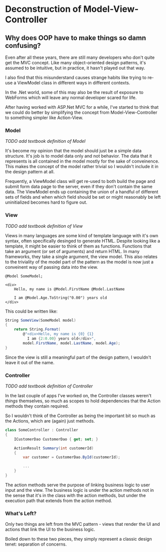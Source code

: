 # Deconstruction of Model-View-Controller

## Why does OOP have to make things so damn confusing?

Even after all these years, there are still many developers who don't quite get the MVC concept. Like many object-oriented design patterns, it's assumed to be intuitive, but in practice, it hasn't played out that way.

I also find that this misunderstand causes strange habits like trying to re-use a ViewModel class in different ways in different contexts.

In the .Net world, some of this may also be the result of exposure to WebForms which will leave any normal developer scared for life.

After having worked with ASP.Net MVC for a while, I've started to think that we could do better by simplifying the concept from Model-View-Controller to something simpler like Action-View.

### Model

*TODO add textbook definition of Model*

It's become my opinion that the model should just be a simple data structure. It's job is to model data only and not behavior. The data that it represents is all contained in the model mostly for the sake of conveinence. This makes the concept of the model rather trivial so I wouldn't include it in the design pattern at all.

Frequently, a ViewModel class will get re-used to both build the page and submit form data page to the server, even if they don't contain the same data. The ViewModel ends up containing the union of a handful of different sets of fields and when which field should be set or might reasonably be left uninitialized becomes hard to figure out.

### View

*TODO add textbook definition of View*

Views in many languages are some kind of template language with it's own syntax, often specifically desinged to generate HTML. Despite looking like a template, it might be easier to think of them as functions. Functions that take an argument (or set of arguments) and return HTML. In many frameworks, they take a single argument, the view model. This also relates to the triviality of the model part of the pattern as the model is now just a conveinent way of passing data into the view.

```
@Model SomeModel;

<div>
    Hello, my name is @Model.FirstName @Model.LastName

    I am @Model.Age.ToString("0.00") years old
</div>
```

This could be written like:

```csharp
String SomeView(SomeModel model)
{
    return String.Format(
        @"<div>Hello, my name is {0} {1}
          I am {2:0.00} years old</div>",
        model.FirstName, model.LastName, model.Age);
}
```

Since the view is still a meaningful part of the design pattern, I wouldn't leave it out of the name.

### Controller

*TODO add textbook definition of Controller*

In the last couple of apps I've worked on, the Controller classes weren't *things* themselves, so much as scopes to hold dependencies that the Action methods they contain required.

So I wouldn't think of the Controller as being the important bit so much as the Actions, which are (again) just methods.

```csharp
class SomeController : Controller
{
    ICustomerDao CustomerDao { get; set; }

    ActionResult Summary(int customerId)
    {
        var customer = CustomerDao.ById(customerId);

        ...
    }
}
```

The action methods serve the purpose of linking business logic to user input and the view. The business logic is under the action methods not in the sense that it's in the class with the action methods, but under the execution path that extends from the action method.

### What's Left?

Only two things are left from the MVC pattern - views that render the UI and actions that link the UI to the business logic.

Boiled down to these two pieces, they simply represent a classic design tenet: separation of concerns.
